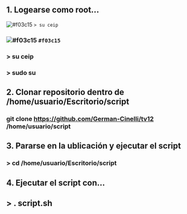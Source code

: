 ## 1. Logearse como root...

![#f03c15](https://placehold.it/15/f03c15/000000?text=+) `> su ceip`
### ![#f03c15](https://placehold.it/15/f03c15/000000?text=+) `#f03c15`
### > su ceip
### > sudo su


## 2. Clonar repositorio dentro de /home/usuario/Escritorio/script
### git clone https://github.com/German-Cinelli/tv12 /home/usuario/script


## 3. Pararse en la ublicación y ejecutar el script
### > cd /home/usuario/Escritorio/script


## 4. Ejecutar el script con...
## > . script.sh
